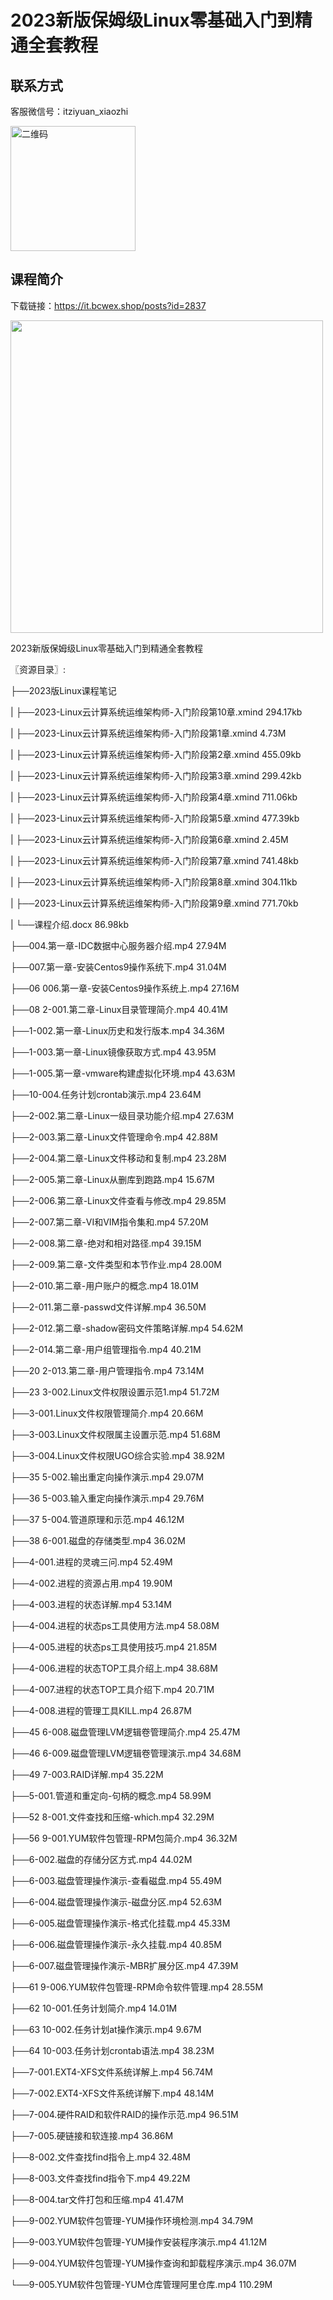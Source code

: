 # 2023新版保姆级Linux零基础入门到精通全套教程

## 联系方式

客服微信号：itziyuan_xiaozhi

<img src="https://ziyuanyun.oss-cn-guangzhou.aliyuncs.com/common/20240614073449/666b82192834a.jpg" width="200" height="200" alt="二维码">

## 课程简介

下载链接：https://it.bcwex.shop/posts?id=2837

<img src="https://ziyuanyun.oss-cn-guangzhou.aliyuncs.com/yun/20240515184346/664491e25d5eb.jpg" width="500" alt="">

  2023新版保姆级Linux零基础入门到精通全套教程



 〖资源目录〗:

 ├──2023版Linux课程笔记

 | ├──2023-Linux云计算系统运维架构师-入门阶段第10章.xmind 294.17kb

 | ├──2023-Linux云计算系统运维架构师-入门阶段第1章.xmind 4.73M

 | ├──2023-Linux云计算系统运维架构师-入门阶段第2章.xmind 455.09kb

 | ├──2023-Linux云计算系统运维架构师-入门阶段第3章.xmind 299.42kb

 | ├──2023-Linux云计算系统运维架构师-入门阶段第4章.xmind 711.06kb

 | ├──2023-Linux云计算系统运维架构师-入门阶段第5章.xmind 477.39kb

 | ├──2023-Linux云计算系统运维架构师-入门阶段第6章.xmind 2.45M

 | ├──2023-Linux云计算系统运维架构师-入门阶段第7章.xmind 741.48kb

 | ├──2023-Linux云计算系统运维架构师-入门阶段第8章.xmind 304.11kb

 | ├──2023-Linux云计算系统运维架构师-入门阶段第9章.xmind 771.70kb

 | └──课程介绍.docx 86.98kb

 ├──004.第一章-IDC数据中心服务器介绍.mp4 27.94M

 ├──007.第一章-安装Centos9操作系统下.mp4 31.04M

 ├──06 006.第一章-安装Centos9操作系统上.mp4 27.16M

 ├──08 2-001.第二章-Linux目录管理简介.mp4 40.41M

 ├──1-002.第一章-Linux历史和发行版本.mp4 34.36M

 ├──1-003.第一章-Linux镜像获取方式.mp4 43.95M

 ├──1-005.第一章-vmware构建虚拟化环境.mp4 43.63M

 ├──10-004.任务计划crontab演示.mp4 23.64M

 ├──2-002.第二章-Linux一级目录功能介绍.mp4 27.63M

 ├──2-003.第二章-Linux文件管理命令.mp4 42.88M

 ├──2-004.第二章-Linux文件移动和复制.mp4 23.28M

 ├──2-005.第二章-Linux从删库到跑路.mp4 15.67M

 ├──2-006.第二章-Linux文件查看与修改.mp4 29.85M

 ├──2-007.第二章-VI和VIM指令集和.mp4 57.20M

 ├──2-008.第二章-绝对和相对路径.mp4 39.15M

 ├──2-009.第二章-文件类型和本节作业.mp4 28.00M

 ├──2-010.第二章-用户账户的概念.mp4 18.01M

 ├──2-011.第二章-passwd文件详解.mp4 36.50M

 ├──2-012.第二章-shadow密码文件策略详解.mp4 54.62M

 ├──2-014.第二章-用户组管理指令.mp4 40.21M

 ├──20 2-013.第二章-用户管理指令.mp4 73.14M

 ├──23 3-002.Linux文件权限设置示范1.mp4 51.72M

 ├──3-001.Linux文件权限管理简介.mp4 20.66M

 ├──3-003.Linux文件权限属主设置示范.mp4 51.68M

 ├──3-004.Linux文件权限UGO综合实验.mp4 38.92M

 ├──35 5-002.输出重定向操作演示.mp4 29.07M

 ├──36 5-003.输入重定向操作演示.mp4 29.76M

 ├──37 5-004.管道原理和示范.mp4 46.12M

 ├──38 6-001.磁盘的存储类型.mp4 36.02M

 ├──4-001.进程的灵魂三问.mp4 52.49M

 ├──4-002.进程的资源占用.mp4 19.90M

 ├──4-003.进程的状态详解.mp4 53.14M

 ├──4-004.进程的状态ps工具使用方法.mp4 58.08M

 ├──4-005.进程的状态ps工具使用技巧.mp4 21.85M

 ├──4-006.进程的状态TOP工具介绍上.mp4 38.68M

 ├──4-007.进程的状态TOP工具介绍下.mp4 20.71M

 ├──4-008.进程的管理工具KILL.mp4 26.87M

 ├──45 6-008.磁盘管理LVM逻辑卷管理简介.mp4 25.47M

 ├──46 6-009.磁盘管理LVM逻辑卷管理演示.mp4 34.68M

 ├──49 7-003.RAID详解.mp4 35.22M

 ├──5-001.管道和重定向-句柄的概念.mp4 58.99M

 ├──52 8-001.文件查找和压缩-which.mp4 32.29M

 ├──56 9-001.YUM软件包管理-RPM包简介.mp4 36.32M

 ├──6-002.磁盘的存储分区方式.mp4 44.02M

 ├──6-003.磁盘管理操作演示-查看磁盘.mp4 55.49M

 ├──6-004.磁盘管理操作演示-磁盘分区.mp4 52.63M

 ├──6-005.磁盘管理操作演示-格式化挂载.mp4 45.33M

 ├──6-006.磁盘管理操作演示-永久挂载.mp4 40.85M

 ├──6-007.磁盘管理操作演示-MBR扩展分区.mp4 47.39M

 ├──61 9-006.YUM软件包管理-RPM命令软件管理.mp4 28.55M

 ├──62 10-001.任务计划简介.mp4 14.01M

 ├──63 10-002.任务计划at操作演示.mp4 9.67M

 ├──64 10-003.任务计划crontab语法.mp4 38.23M

 ├──7-001.EXT4-XFS文件系统详解上.mp4 56.74M

 ├──7-002.EXT4-XFS文件系统详解下.mp4 48.14M

 ├──7-004.硬件RAID和软件RAID的操作示范.mp4 96.51M

 ├──7-005.硬链接和软连接.mp4 36.86M

 ├──8-002.文件查找find指令上.mp4 32.48M

 ├──8-003.文件查找find指令下.mp4 49.22M

 ├──8-004.tar文件打包和压缩.mp4 41.47M

 ├──9-002.YUM软件包管理-YUM操作环境检测.mp4 34.79M

 ├──9-003.YUM软件包管理-YUM操作安装程序演示.mp4 41.12M

 ├──9-004.YUM软件包管理-YUM操作查询和卸载程序演示.mp4 36.07M

 └──9-005.YUM软件包管理-YUM仓库管理阿里仓库.mp4 110.29M

  